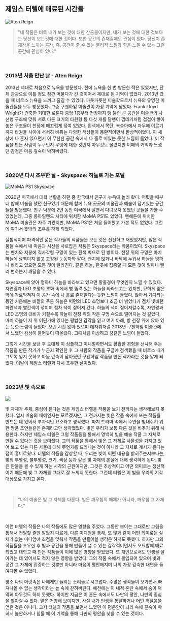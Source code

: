 ## 제임스 터렐에 매료된 시간들

![Aten Reign](https://static01.nyt.com/images/2013/06/21/arts/JPTURRELL/JPTURRELL-superJumbo.jpg)

> "내 작품은 비록 내가 보는 것에 대한 산출물이지만, 내가 보는 것에 대한 것보다는 당신이 보는것에 대한 것이다. 또한 공간의 존재감에도 관심이 있다. 당신이 존재감을 느끼는 공간, 즉, 공간이 줄 수 있는 물리적 느낌과 힘을 느낄 수 있는 그런 공간에 관심이 있다."

<br>

### 2013년 처음 만난 날 - Aten Reign

2013년 제대로 처음으로 뉴욕을 방문했다. 전에 뉴욕을 한 번 방문한 적은 있었지만, 단체 관광으로 이틀 정도 잠깐 머물다가 간 것이어서 제대로 된 기억이 없었다. 2013년 갔을 때 비로소 뉴욕을 느끼고 즐길 수 있었다. 파릇파릇한 미술학도로서 뉴욕의 유명한 미술관들을 모두 방문했다. 그중 구겐하임 미술관이 가장 기억에 남았다. Frank Lloyd Wright가 건축한 거대한 로툰다 중앙 1층부터 천장까지 뻥 뚫린 큰 공간을 미술관의 나선형 구조에 맞춰 서로 다른 크기의 타원형 통 다섯 개를 달팽이 껍데기처럼 겹겹이 쌓아놓은 구조물이 천장에 매끄럽게 덮여 있었다. 흰색에서 목탄, 복숭아에서 자두에 이르기까지 타원들 사이에 서서히 바뀌는 다양한 색상들이 몽환적이면서 환상적이었다. 이 세상에 나 혼자 있으면서 이 무한한 공간 속에서 나 홀로 떠있는 듯한 느낌이 들었다. 이 작품을 만든 사람이 누구인지 무엇에 대한 것인지 아무것도 몰랐지만 이때의 기억과 느꼈던 감정은 마음 깊숙이 박혀버렸다.

<br>

### 2020년 다시 조우한 날 - Skyspace: 하늘로 가는 포털

![MoMA PS1 Skyspace](https://cdn.filestackcontent.com/output=f:jpg,q:80,d:100/resize=width:2000,fit:max/gWKJmeiQkmkb6YQdReTD)

2020년 미국에서 대학 생활을 하던 중 한국에서 친구가 뉴욕에 놀러 왔다. 어렸을 때부터 함께 미술을 했던 친구였기 때문에 함께 뉴욕 곳곳의 미술관과 예술이 담겨있는 공간들을 방문했다. 친구 덕분에 2년 동안 미국에서 살면서 다녀보지 못했던 곳들을 가볼 수 있었는데, 그중 롱아일랜드 시티에 위치한 MoMA PS1도 있었다. 맨해튼에 위치한 MoMA 미술관은 자주 가봤지만, MoMA PS1은 처음 들어봤고 가본 적도 없었다. 그런데 여기서 뜻밖의 조우를 하게 되었다.

실험적이며 파격적인 젊은 작가들의 작품들은 보는 것은 신선하고 재밌었지만, 많은 작품들 속에서 내 마음과 시선을 사로잡은 작품은 Skyspace라는 작품이었다. Skyspace는 벤치와 지붕에 직사각형 구멍이 있는 흰색 벽으로 된 방이다. 천장 위의 구멍은 마치 하늘에 깜빡이지 않고 고정된 눈동자와 같다. 벤치에 앉거나 바닥에 누워서 하늘을 멍하니 바라고 있으면 모든 것이 빨라진다. 같은 하늘, 한곳에 집중할 때 모든 것이 얼마나 빨리 변하는지 깨달을 수 있다.

Skyspace에 앉아 멍하니 하늘을 바라보고 있으면 황홀경이 무엇인지 느낄 수 있었다. 자연광과 LED 조명의 조화 속에서 뻥 뚫려 있는 하늘을 바라보고는 있지만, 묘하게 얇은 막에 가로막혀져 이 공간 속에 나 홀로 존재한다는 듯한 느낌이 들었다. 앉아서 기다리는 동안 처음에는 바깥의 푸른 하늘은 벽면의 LED 조명보다 조금 더 밝았다가 점차 빛바랜 파란색과 빨간색이 섞이며 점차 색이 짙어져 갔다. 하늘의 색이 짙어져갈수록, 자연광과 LED 조명의 대비가 커질수록 하늘이 천장 위의 작은 구멍 속으로 떨어지는 것 같았다. 마치 하늘이 저 위 어딘가에 있다는 평범한 감각을 잃고 여기 아래, 방 천장 위에 앉아 있는 듯한 느낌이 들었다. 오랜 시간 앉아 있으며 데자뷔처럼 2013년 구겐하임 미술관에서 느꼈던 감상이 불현듯이 떠올랐다. 그때처럼 이상하고 꿈같은 느낌이 들었다.

그렇게 시간을 보낸 후 도대체 이 심플하고 미니멀하면서도 황홀한 경험을 선사해 주는 작품을 만든 작가가 누군지 확인한 후 그 사람의 작품을 구글에 검색했을 때 비로소 내가 그토록 잊지 못하고 마음 깊숙이 담아뒀던 구겐하임 작품을 만든 작가라는 것을 알게 되었다. 이날이 제임스 터렐과 다시 조우한 날이었다.

<br>

### 2023년 빛 속으로

![](https://imgix.bustle.com/wmag/2016/12/16/5853d0adc7188f9b26c94449_James-Turrell-Las-Vegas.jpg?w=1200&h=630&fit=crop&crop=faces&fm=jpg)

빛 자체가 주체, 중심이 된다는 것은 제임스 터렐을 작품을 보기 전까지는 생각해보지 못했다. 입시 미술의 패혜인지는 모르겠지만, 그 전까지는 빛은 작품 속에서 또는 작품을 만드는 데 있어서 부과적인 요소라고 생각했다. 마치 드라마 속에서 주연을 빛내주기 위한 명품 조연들같은 존재라고만 생각했었다. 빛은 우리가 보통 다른 것을 비추기 위해 사용한다. 하지만 제임스 터렐은 그럴 작품들을 통해서 명백히 빛을 예술 작품 그 자체로 만들 수 있다는 것을 보여줬다. 그의 작품을 통해서 빛은 그 자체로 사물성을 가지고 있어 보고 있는 다른 사물에 대해 무언가를 드러내는 것이 아니라 그 자체로 계시가 된다는 점이 흥미로웠다. 터렐의 작품을 감상할 때, 우리는 빛이 어떤 내용을 밝혀주는지보다는, 빛의 투명성, 불투명성, 크기, 색상 등과 같은 빛 자체의 본질에 대해 생각하게 된다. 빛은 만물을 볼 수 있게 하는 시각의 근원이지만, 그것은 추상적이고 어떤 의미로는 정신적이기 때문에 빛 그 자체를 그대로 잘 느끼지 못한다. 그런데 터렐은 이 빛을 우리의 지각 대상으로 가지고 온다.

<br />

> “나의 예술은 빛 그 자체를 다룬다. 빛은 깨우침의 매체가 아니라, 깨우침 그 자체다.”

<br />

이런 터렐의 작품은 나의 작품에도 많은 영향을 주었다. 그동안 보이는 그대로만 그림을 통해서 전달할 줄만 알았지 다르게, 다른 미디엄을 통해, 또 빛과 같이 어떤 의미로는 실체가 없는 미디엄에 초점을 맞춰서 작품을 만들어볼 생각은 하지도 못했다. 하지만 그의 작품들을 조우한 후 빛과 공간을 통해 만들어 낼 수 있는 감각적이면서도 오묘함에 매료되었고 대학교 때 만든 작품들이 이에 많은 영향을 받았었다. 또 개인으로서도 인생을 살아가는 데 있어서도 적지 않은 영향을 받았다. 그의 작품 속에서 몰입되어 있으며 빛과 공간 그 자체에 집중하는 것뿐만 아니라 마음이 평안해지며 나의 가장 깊숙한 내면을 들여다볼 수 있었다.

평소 나의 머릿속은 나에게만 들리는 소리들로 시끄럽다. 수많은 생각들이 오가면서 빠져나올 수 없는 생각이라는 늪 속에 갇혀버린다. 예전에는 이 내적 혼란 속에서 숨이 턱 막혀 아무것도 하지 못했다. 하지만 지금은 이 혼돈 속에서도 나만의 평안, 나만의 중심을 찾아갈 수 있다. 말은 거창해 보이지만, 사실 내가 인생을 통달하거나 어떤 깨달음을 얻은 것은 아니다. 그저 터렐의 작품을 보면서 느꼈던 이 평온함이 뇌리 속에 깊숙이 박혀서 불안하거나 힘들 때 이 기억을 통해 나만의 평안을 찾을 수 있는 것이다.
